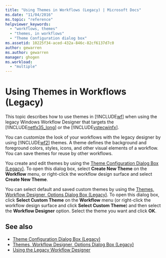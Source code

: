 ```yaml
---
title: "Using Themes in Workflows (Legacy) | Microsoft Docs"
ms.date: "11/04/2016"
ms.topic: "reference"
helpviewer_keywords: 
  - "workflows, themes"
  - "themes, in workflows"
  - "Theme Configuration dialog box"
ms.assetid: 10225f34-aced-432a-846c-82cf6137d7c0
author: gewarren
ms.author: gewarren
manager: ghogen
ms.workload: 
  - "multiple"
---
```

# Using Themes in Workflows (Legacy)
This topic describes how to use themes in [!INCLUDE[wf](../workflow-designer/includes/wf_md.md)] when using the legacy Windows Workflow Designer that targets the [!INCLUDE[netfx35_long](../workflow-designer/includes/netfx35_long_md.md)] or the [!INCLUDE[vstecwinfx](../workflow-designer/includes/vstecwinfx_md.md)].

 You can customize the look of your workflows with the legacy designer by using [!INCLUDE[wf2](../workflow-designer/includes/wf2_md.md)] themes. A theme defines the background and foreground colors, styles, icons, and other visual elements of a workflow. You can save themes for reuse by other workflows.

 You create and edit themes by using the [Theme Configuration Dialog Box (Legacy)](../workflow-designer/theme-configuration-dialog-box-legacy.md). To open this dialog box, select **Create New Theme** on the **Workflow** menu, or right-click the workflow design surface and select **Create New Theme**.

 You can select default and saved custom themes by using the [Themes, Workflow Designer, Options Dialog Box (Legacy)](../workflow-designer/themes-workflow-designer-options-dialog-box-legacy.md). To open this dialog box, click **Select Custom Theme** on the **Workflow** menu (or right-click the workflow design surface and click **Select Custom Theme**) and then select the **Workflow Designer** option. Select the theme you want and click **OK**.

## See also

- [Theme Configuration Dialog Box (Legacy)](../workflow-designer/theme-configuration-dialog-box-legacy.md)
- [Themes, Workflow Designer, Options Dialog Box (Legacy)](../workflow-designer/themes-workflow-designer-options-dialog-box-legacy.md)
- [Using the Legacy Workflow Designer](../workflow-designer/using-the-legacy-workflow-designer.md)